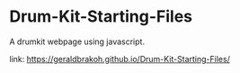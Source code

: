 # Drum-Kit-Starting-Files
 A drumkit webpage using javascript.
 
 link: https://geraldbrakoh.github.io/Drum-Kit-Starting-Files/
